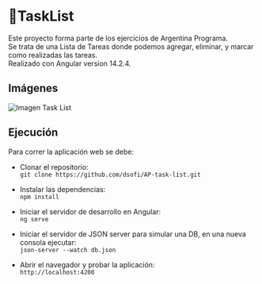 # 📝TaskList 

Este proyecto forma parte de los ejercicios de Argentina Programa.  
Se trata de una Lista de Tareas donde podemos agregar, eliminar, y marcar como realizadas las tareas.  
Realizado con Angular version 14.2.4.



## Imágenes

![Imagen Task List](https://i.postimg.cc/qBZpG9Z2/TaskList.png)



## Ejecución

Para correr la aplicación web se debe:

* Clonar el repositorio:  
`git clone https://github.com/dsofi/AP-task-list.git`

* Instalar las dependencias:  
`npm install`

* Iniciar el servidor de desarrollo en Angular:  
`ng serve`

* Iniciar el servidor de JSON server para simular una DB, en una nueva consola ejecutar:  
`json-server --watch db.json`

* Abrir el navegador y probar la aplicación:  
`http://localhost:4200`



